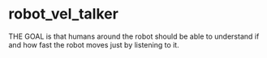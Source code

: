 # robot_vel_talker
THE GOAL is that humans around the robot should be able to understand if and how fast the robot moves just by listening to it.  
